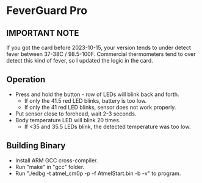# FeverGuard Pro

## IMPORTANT NOTE

If you got the card before 2023-10-15, your version tends to under detect fever between 37-38C / 98.5-100F. Commercial thermometers tend to
over detect this kind of fever, so I updated the logic in the card.

## Operation

- Press and hold the button - row of LEDs will blink back and forth.
  - If only the 41.5 red LED blinks, battery is too low.
  - If only the 41 red LED blinks, sensor does not work properly.
- Put sensor close to forehead, wait 2-3 seconds.
- Body temperature LED will blink 20 times.
  - If <35 and 35.5 LEDs blink, the detected temperature was too low.

## Building Binary

- Install ARM GCC cross-compiler.
- Run "make" in "gcc" folder.
- Run "./edbg -t atmel_cm0p -p -f AtmelStart.bin -b -v" to program.
